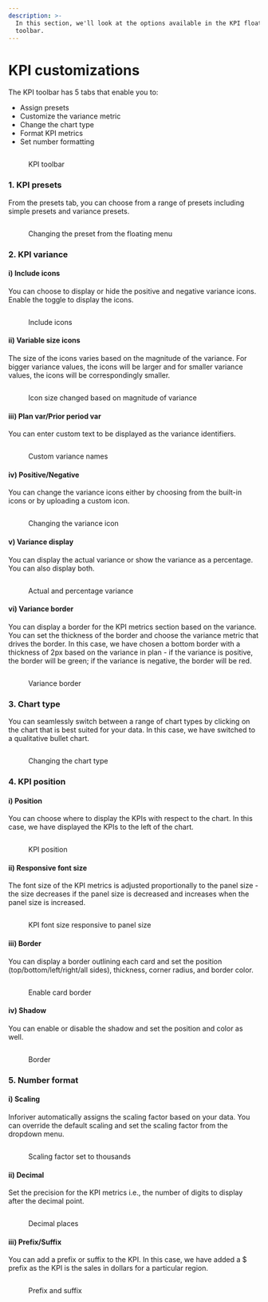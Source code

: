 ```yaml
---
description: >-
  In this section, we'll look at the options available in the KPI floating
  toolbar.
---
```


# KPI customizations

The KPI toolbar has 5 tabs that enable you to:

* Assign presets
* Customize the variance metric
* Change the chart type
* Format KPI metrics
* Set number formatting

<figure><img src="../../../.gitbook/assets/image (1069).png" alt=""><figcaption><p>KPI toolbar</p></figcaption></figure>

### 1. KPI presets

From the presets tab, you can choose from a range of presets including simple presets and variance presets.&#x20;

<figure><img src="../../../.gitbook/assets/image (1077).png" alt=""><figcaption><p>Changing the preset from the floating menu</p></figcaption></figure>

### 2. KPI variance

#### i) Include icons

You can choose to display or hide the positive and negative variance icons. Enable the toggle to display the icons.

<figure><img src="../../../.gitbook/assets/variance icons.gif" alt=""><figcaption><p>Include icons</p></figcaption></figure>

#### ii) Variable size icons

The size of the icons varies based on the magnitude of the variance. For bigger variance values, the icons will be larger and for smaller variance values, the icons will be correspondingly smaller.

<figure><img src="../../../.gitbook/assets/image (1078).png" alt=""><figcaption><p>Icon size changed based on magnitude of variance</p></figcaption></figure>

#### iii) Plan var/Prior period var

You can enter custom text to be displayed as the variance identifiers.

<figure><img src="../../../.gitbook/assets/image (1079).png" alt=""><figcaption><p>Custom variance names</p></figcaption></figure>

#### iv) Positive/Negative

You can change the variance icons either by choosing from the built-in icons or by uploading a custom icon.

<figure><img src="../../../.gitbook/assets/image (1080).png" alt=""><figcaption><p>Changing the variance icon</p></figcaption></figure>

#### v) Variance display

You can display the actual variance or show the variance as a percentage. You can also display both.

<figure><img src="../../../.gitbook/assets/image (1081).png" alt=""><figcaption><p>Actual and percentage variance</p></figcaption></figure>

#### vi) Variance border

You can display a border for the KPI metrics section based on the variance. You can set the thickness of the border and choose the variance metric that drives the border. In this case, we have chosen a bottom border with a thickness of 2px based on the variance in plan - if the variance is positive, the border will be green; if the variance is negative, the border will be red.

<figure><img src="../../../.gitbook/assets/image (1082).png" alt=""><figcaption><p>Variance border</p></figcaption></figure>

### 3. Chart type

You can seamlessly switch between a range of chart types by clicking on the chart that is best suited for your data. In this case, we have switched to a qualitative bullet chart.

<figure><img src="../../../.gitbook/assets/image (1083).png" alt=""><figcaption><p>Changing the chart type</p></figcaption></figure>

### 4. KPI position

#### i) Position

You can choose where to display the KPIs with respect to the chart. In this case, we have displayed the KPIs to the left of the chart.

<figure><img src="../../../.gitbook/assets/image (1084).png" alt=""><figcaption><p>KPI position</p></figcaption></figure>

#### ii) Responsive font size

The font size of the KPI metrics is adjusted proportionally to the panel size - the size decreases if the panel size is decreased and increases when the panel size is increased.

<figure><img src="../../../.gitbook/assets/image (1085).png" alt=""><figcaption><p>KPI font size responsive to panel size</p></figcaption></figure>

#### iii) Border

You can display a border outlining each card and set the position (top/bottom/left/right/all sides), thickness, corner radius, and border color.

<figure><img src="../../../.gitbook/assets/image (1086).png" alt=""><figcaption><p>Enable card border</p></figcaption></figure>

#### iv) Shadow

You can enable or disable the shadow and set the position and color as well.

<figure><img src="../../../.gitbook/assets/image (1087).png" alt=""><figcaption><p>Border</p></figcaption></figure>

### 5. Number format

#### i) Scaling

Inforiver automatically assigns the scaling factor based on your data. You can override the default scaling and set the scaling factor from the dropdown menu.&#x20;

<figure><img src="../../../.gitbook/assets/image (1088).png" alt=""><figcaption><p>Scaling factor set to thousands</p></figcaption></figure>

#### ii) Decimal

Set the precision for the KPI metrics i.e., the number of digits to display after the decimal point.

<figure><img src="../../../.gitbook/assets/image (1089).png" alt=""><figcaption><p>Decimal places</p></figcaption></figure>

#### iii) Prefix/Suffix

You can add a prefix or suffix to the KPI. In this case, we have added a $ prefix as the KPI is the sales in dollars for a particular region.

<figure><img src="../../../.gitbook/assets/image (1090).png" alt=""><figcaption><p>Prefix and suffix</p></figcaption></figure>

